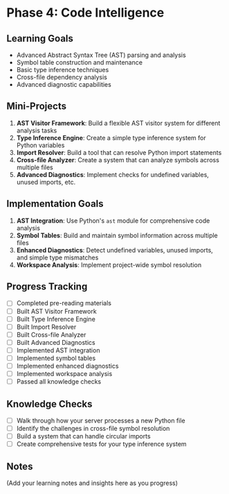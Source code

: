 # Phase 4: Code Intelligence

## Learning Goals
- Advanced Abstract Syntax Tree (AST) parsing and analysis
- Symbol table construction and maintenance
- Basic type inference techniques
- Cross-file dependency analysis
- Advanced diagnostic capabilities

## Mini-Projects
1. **AST Visitor Framework**: Build a flexible AST visitor system for different analysis tasks
2. **Type Inference Engine**: Create a simple type inference system for Python variables
3. **Import Resolver**: Build a tool that can resolve Python import statements
4. **Cross-file Analyzer**: Create a system that can analyze symbols across multiple files
5. **Advanced Diagnostics**: Implement checks for undefined variables, unused imports, etc.

## Implementation Goals
1. **AST Integration**: Use Python's `ast` module for comprehensive code analysis
2. **Symbol Tables**: Build and maintain symbol information across multiple files
3. **Enhanced Diagnostics**: Detect undefined variables, unused imports, and simple type mismatches
4. **Workspace Analysis**: Implement project-wide symbol resolution

## Progress Tracking
- [ ] Completed pre-reading materials
- [ ] Built AST Visitor Framework
- [ ] Built Type Inference Engine
- [ ] Built Import Resolver
- [ ] Built Cross-file Analyzer
- [ ] Built Advanced Diagnostics
- [ ] Implemented AST integration
- [ ] Implemented symbol tables
- [ ] Implemented enhanced diagnostics
- [ ] Implemented workspace analysis
- [ ] Passed all knowledge checks

## Knowledge Checks
- [ ] Walk through how your server processes a new Python file
- [ ] Identify the challenges in cross-file symbol resolution
- [ ] Build a system that can handle circular imports
- [ ] Create comprehensive tests for your type inference system

## Notes
(Add your learning notes and insights here as you progress)